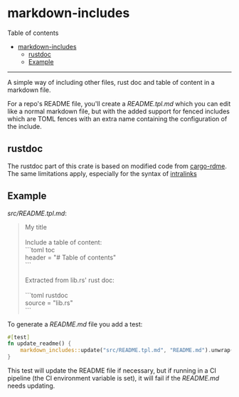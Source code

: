 <!-- 
Please don't edit. This document has been generated from "src/README.tpl.md"
--> 
# markdown-includes

Table of contents

- [markdown-includes](#markdown-includes)
    - [rustdoc](#rustdoc)
    - [Example](#example)

---

A simple way of including other files, rust doc and table of content in a markdown file.

For a repo's README file, you'll create a _README.tpl.md_ which you can edit like a normal
markdown file, but with the added support for fenced includes which are TOML fences with
an extra name containing the configuration of the include.

## rustdoc

The rustdoc part of this crate is based on modified code from [cargo-rdme](https://crates.io/crates/cargo-rdme).
The same limitations apply, especially for the syntax of [intralinks](https://github.com/orium/cargo-rdme#intralinks)

## Example

_src/README.tpl.md_:
> My title<br>
> <br>
> Include a table of content:<br>
> &#96;&#96;&#96;toml toc<br>
> header = "# Table of contents"<br>
> &#96;&#96;&#96;<br>
> <br>
> Extracted from lib.rs' rust doc:<br>
> <br>
> &#96;&#96;&#96;toml rustdoc<br>
> source = "lib.rs"<br>
> &#96;&#96;&#96;<br>


To generate a _README.md_ file you add a test:

```rust
#[test]
fn update_readme() {
    markdown_includes::update("src/README.tpl.md", "README.md").unwrap();
}
```

This test will update the README file if necessary, but if running
in a CI pipeline (the CI environment variable is set),
it will fail if the _README.md_ needs updating.

